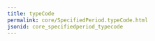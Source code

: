 ```yaml
---
title: typeCode
permalink: core/SpecifiedPeriod.typeCode.html
jsonid: core_specifiedperiod_typecode
---
```

